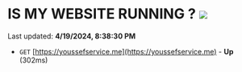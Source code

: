 # IS MY WEBSITE RUNNING ? [![](https://img.shields.io/static/v1?label=Sponsor&message=%E2%9D%A4&logo=GitHub&color=%23fe8e86)](https://github.com/sponsors/<username>)

Last updated: **4/19/2024, 8:38:30 PM**

- `GET` [https://youssefservice.me](https://youssefservice.me) - **Up** (302ms)
